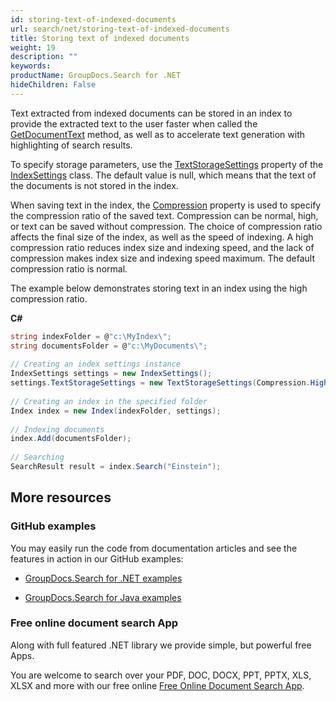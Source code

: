 ```yaml
---
id: storing-text-of-indexed-documents
url: search/net/storing-text-of-indexed-documents
title: Storing text of indexed documents
weight: 19
description: ""
keywords: 
productName: GroupDocs.Search for .NET
hideChildren: False
---
```

Text extracted from indexed documents can be stored in an index to provide the extracted text to the user faster when called the [GetDocumentText](https://apireference.groupdocs.com/net/search/groupdocs.search/index/methods/getdocumenttext/index) method, as well as to accelerate text generation with highlighting of search results.

To specify storage parameters, use the [TextStorageSettings](https://apireference.groupdocs.com/net/search/groupdocs.search/indexsettings/properties/textstoragesettings) property of the [IndexSettings](https://apireference.groupdocs.com/net/search/groupdocs.search/indexsettings) class. The default value is null, which means that the text of the documents is not stored in the index.

When saving text in the index, the [Compression](https://apireference.groupdocs.com/net/search/groupdocs.search.options/textstoragesettings/properties/compression) property is used to specify the compression ratio of the saved text. Compression can be normal, high, or text can be saved without compression. The choice of compression ratio affects the final size of the index, as well as the speed of indexing. A high compression ratio reduces index size and indexing speed, and the lack of compression makes index size and indexing speed maximum. The default compression ratio is normal.

The example below demonstrates storing text in an index using the high compression ratio.

**C#**

```csharp
string indexFolder = @"c:\MyIndex\";
string documentsFolder = @"c:\MyDocuments\";
 
// Creating an index settings instance
IndexSettings settings = new IndexSettings();
settings.TextStorageSettings = new TextStorageSettings(Compression.High); // Setting high compression ratio for the index text storage
 
// Creating an index in the specified folder
Index index = new Index(indexFolder, settings);
 
// Indexing documents
index.Add(documentsFolder);
 
// Searching
SearchResult result = index.Search("Einstein");
```

## More resources

### GitHub examples

You may easily run the code from documentation articles and see the features in action in our GitHub examples:

*   [GroupDocs.Search for .NET examples](https://github.com/groupdocs-search/GroupDocs.Search-for-.NET)
    
*   [GroupDocs.Search for Java examples](https://github.com/groupdocs-search/GroupDocs.Search-for-Java)
    

### Free online document search App

Along with full featured .NET library we provide simple, but powerful free Apps.

You are welcome to search over your PDF, DOC, DOCX, PPT, PPTX, XLS, XLSX and more with our free online [Free Online Document Search App](https://products.groupdocs.app/search).
